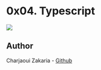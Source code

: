 # 0x04. Typescript

<img src="https://www.svgrepo.com/show/354479/typescript.svg">

## Author

Charjaoui Zakaria - [Github](https://github.com/Zakry27)
